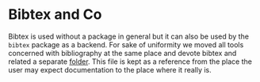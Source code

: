 # Bibtex and Co

Bibtex is used without a package in general but it can also be used by the `bibtex` package 
as a backend. 
For sake of uniformity we moved all tools concerned with bibliography at the same place 
and devote bibtex and related a separate [folder](./../../PackagesWithTools/Bibliography/BibtexAndCo). 
This file is kept as a reference from the place the user may expect documentation 
to the place where it really is. 
